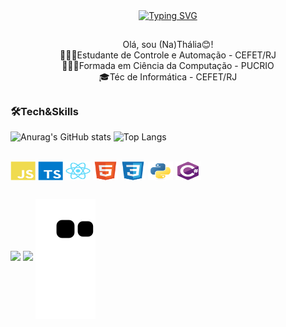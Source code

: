 <div align="center">
  <a href="https://git.io/typing-svg">
    <img src="https://readme-typing-svg.demolab.com?font=Fira+Code&weight=500&size=22&pause=1000&color=FF00F6&center=true&vCenter=true&random=false&width=524&lines=%E2%8A%B9+Welcome+to+my+profile!+%CB%99%E1%B5%95%CB%99+%E2%8A%B9+" alt="Typing SVG">
  </a>
</div>

##

<p align="center">Olá, sou (Na)Thália😊!<br>
  👩🏽‍💻Estudante de Controle e Automação - CEFET/RJ<br>
  👩🏽‍🎓Formada em Ciência da Computação - PUCRIO <br>
  🎓Téc de Informática - CEFET/RJ
  
##

<h3 align="left">🛠️Tech&Skills</h3>

![Anurag's GitHub stats](https://github-readme-stats.vercel.app/api?username=navieirar&show_icons=true&theme=tokyonight)
![Top Langs](https://github-readme-stats.vercel.app/api/top-langs/?username=navieirar&layout=compact&show_icons=true&theme=tokyonight)

<div style="display: inline_block"><br>
  <img align="center" alt="Rafa-Js" height="30" width="40" src="https://raw.githubusercontent.com/devicons/devicon/master/icons/javascript/javascript-plain.svg">
  <img align="center" alt="Rafa-Ts" height="30" width="40" src="https://raw.githubusercontent.com/devicons/devicon/master/icons/typescript/typescript-plain.svg">
  <img align="center" alt="Rafa-React" height="30" width="40" src="https://raw.githubusercontent.com/devicons/devicon/master/icons/react/react-original.svg">
  <img align="center" alt="Rafa-HTML" height="30" width="40" src="https://raw.githubusercontent.com/devicons/devicon/master/icons/html5/html5-original.svg">
  <img align="center" alt="Rafa-CSS" height="30" width="40" src="https://raw.githubusercontent.com/devicons/devicon/master/icons/css3/css3-original.svg">
  <img align="center" alt="Rafa-Python" height="30" width="40" src="https://raw.githubusercontent.com/devicons/devicon/master/icons/python/python-original.svg">
  <img align="center" alt="Rafa-Csharp" height="30" width="40" src="https://raw.githubusercontent.com/devicons/devicon/master/icons/csharp/csharp-original.svg">
</div></div>

 ##
 
<div> 
  <a href="https://instagram.com/navieirar" target="_blank"><img src="https://img.shields.io/badge/-Instagram-%23E4405F?style=for-the-badge&logo=instagram&logoColor=white" target="_blank"></a>
  <a href="https://www.linkedin.com/in/ " target="_blank"><img src="https://img.shields.io/badge/-LinkedIn-%230077B5?style=for-the-badge&logo=linkedin&logoColor=white" target="_blank"></a> 

<picture align="center">
  <source media="(prefers-color-scheme: dark)" srcset="https://raw.githubusercontent.com/navieirar/navieirar/output/github-contribution-grid-snake-dark.svg">
  <source media="(prefers-color-scheme: light)" srcset="https://raw.githubusercontent.com/navieirar/navieirar/output/github-contribution-grid-snake-dark.svg">
  <img align="center" alt="github contribution grid snake animation" src="https://raw.githubusercontent.com/navieirar/navieirar/output/github-contribution-grid-snake.svg">
</picture>
  
</div>



